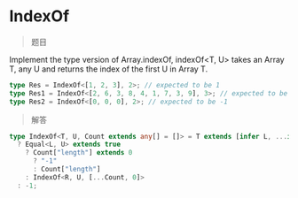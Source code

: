 # IndexOf

<BtnGroup 
	issue="https://tsch.js.org/5153/solutions"
	answer="https://github.com/type-challenges/type-challenges/issues/32099"
/>

> 题目

Implement the type version of Array.indexOf, indexOf<T, U> takes an Array T, any U and returns the index of the first U in Array T.

```ts
type Res = IndexOf<[1, 2, 3], 2>; // expected to be 1
type Res1 = IndexOf<[2, 6, 3, 8, 4, 1, 7, 3, 9], 3>; // expected to be 2
type Res2 = IndexOf<[0, 0, 0], 2>; // expected to be -1
```

> 解答

```ts
type IndexOf<T, U, Count extends any[] = []> = T extends [infer L, ...infer R]
  ? Equal<L, U> extends true
    ? Count["length"] extends 0
      ? "-1"
      : Count["length"]
    : IndexOf<R, U, [...Count, 0]>
  : -1;
```
